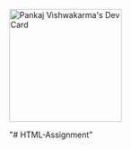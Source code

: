 <a href="https://app.daily.dev/Pv006"><img src="https://github.com/pv006/HTML-Assignment/blob/master/devcard.svg" width="200" alt="Pankaj Vishwakarma's Dev Card"/></a>

"# HTML-Assignment" 
